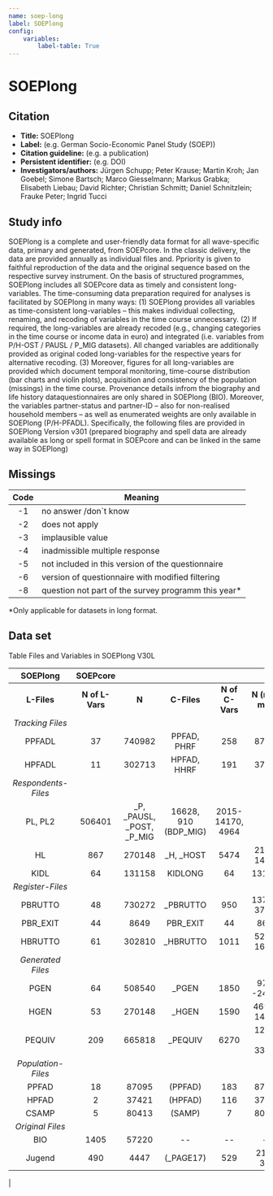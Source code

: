 ```yaml
---
name: soep-long
label: SOEPlong
config:
    variables:
        label-table: True
---
```


# SOEPlong

## Citation

* **Title:**	SOEPlong
* **Label:** (e.g. German Socio-Economic Panel Study (SOEP))
* **Citation guideline:** (e.g. a publication)
* **Persistent identifier:** (e.g. DOI)
* **Investigators/authors:** Jürgen Schupp; Peter Krause; Martin Kroh; Jan Goebel; Simone Bartsch; Marco Giesselmann; Markus Grabka;    
                Elisabeth Liebau; David Richter; Christian Schmitt; Daniel Schnitzlein;
                Frauke Peter; Ingrid Tucci

## Study info

SOEPlong is a complete and user-friendly data format for all wave-specific data, primary and generated, from SOEPcore. In the classic delivery, the data are provided annually as individual files and.  Ppriority is given to faithful reproduction of the data and the original sequence based on the respective survey instrument. On the basis of structured programmes, SOEPlong includes all SOEPcore data as timely and consistent long-variables. 
The time-consuming data preparation required for analyses is facilitated by SOEPlong in many ways: (1) SOEPlong provides all variables as time-consistent long-variables – this makes individual collecting, renaming, and recoding of variables in the time course unnecessary. (2) If required, the long-variables are already recoded (e.g., changing categories in the time course or income data in euro) and integrated (i.e. variables from P/H-OST / PAUSL / P_MIG datasets).  All changed variables are additionally provided as original coded  long-variables for the respective years for alternative recoding. (3) Moreover, figures for all long-variables are provided which document temporal monitoring, time-course distribution (bar charts and violin plots), acquisition and consistency of the population (missings) in the time course.
Provenance details infrom the biography and life history dataquestionnaires are only shared in SOEPlong (BIO). Moreover, the variables partner-status and partner-ID – also for non-realised household members – as well as enumerated weights are only available in SOEPlong (P/H-PFADL).
Specifically, the following files are provided in SOEPlong Version v301 (prepared biography and spell data are already available as long or spell format in SOEPcore and can be linked in the same way in SOEPlong)

## Missings

|Code | Meaning|
|:----:|-----|
|-1|no answer /don`t know|
|-2|does not apply|
|-3|implausible value|
|-4|inadmissible multiple response|
|-5|not included in this version of the questionnaire|
|-6|version of questionnaire with modified filtering|
|-8|question not part of the survey programm this year*

*Only applicable for datasets in long format.

## Data set

Table 		Files and Variables in SOEPlong V30L

|SOEPlong | SOEPcore|||||
|:------:|:-----------:|:-:|:-------:|:-----------:|:----------:|
|**L-Files**|**N of L-Vars**|**N**|**C-Files**|**N of C-Vars**|**N (min-max)**|
|_Tracking Files_|
|PPFADL |37|740982|PPFAD, PHRF|258|87095|
|HPFADL |11|302713|HPFAD, HHRF|191|37421|
|_Respondents-Files_|
|PL, PL2 |506401|_P, _PAUSL, _POST, _P_MIG|16628, 910 (BDP_MIG)|2015- 14170, 4964|
|HL|867|270148|_H, _HOST|5474|2179-14170|
|KIDL|64|131158|KIDLONG|64|131158|
|_Register-Files_|
|PBRUTTO|48|730272|_PBRUTTO|950|13709-37217|
|PBR_EXIT|44|8649|PBR_EXIT|44|8649|
|HBRUTTO|61|302810|_HBRUTTO|1011|5213-16096|
|_Generated Files_|
|PGEN |64|508540|_PGEN|1850|9710 -24576|
|HGEN |53|270148|_HGEN|1590|4690 - 14170|
|PEQUIV |209|665818|_PEQUIV|6270|12645 - 33391|
|_Population-Files_|
|PPFAD |18|87095|(PPFAD)|183|87095|
|HPFAD |2|37421|(HPFAD)|116|37241|
|CSAMP |5|80413|(SAMP)|7|80413|
|_Original Files_|
|BIO |1405|57220|--|--|--|
|Jugend |490|4447|(_PAGE17)|529|214 - 346|
|										

